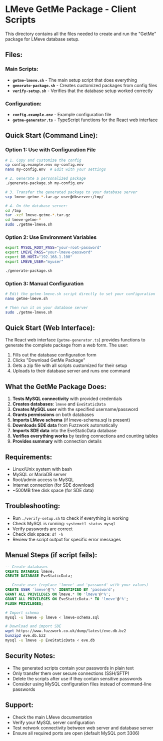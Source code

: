 # LMeve GetMe Package - Client Scripts

This directory contains all the files needed to create and run the "GetMe" package for LMeve database setup.

## Files:

### Main Scripts:
- **`getme-lmeve.sh`** - The main setup script that does everything
- **`generate-package.sh`** - Creates customized packages from config files
- **`verify-setup.sh`** - Verifies that the database setup worked correctly

### Configuration:
- **`config.example.env`** - Example configuration file
- **`getme-generator.ts`** - TypeScript functions for the React web interface

## Quick Start (Command Line):

### Option 1: Use with Configuration File
```bash
# 1. Copy and customize the config
cp config.example.env my-config.env
nano my-config.env  # Edit with your settings

# 2. Generate a personalized package
./generate-package.sh my-config.env

# 3. Transfer the generated package to your database server
scp lmeve-getme-*.tar.gz user@dbserver:/tmp/

# 4. On the database server:
cd /tmp
tar -xzf lmeve-getme-*.tar.gz
cd lmeve-getme-*
sudo ./getme-lmeve.sh
```

### Option 2: Use Environment Variables
```bash
export MYSQL_ROOT_PASS="your-root-password"
export LMEVE_PASS="your-lmeve-password"
export DB_HOST="192.168.1.100"
export LMEVE_USER="myuser"

./generate-package.sh
```

### Option 3: Manual Configuration
```bash
# Edit the getme-lmeve.sh script directly to set your configuration
nano getme-lmeve.sh

# Then run it on your database server
sudo ./getme-lmeve.sh
```

## Quick Start (Web Interface):

The React web interface (`getme-generator.ts`) provides functions to generate the complete package from a web form. The user:

1. Fills out the database configuration form
2. Clicks "Download GetMe Package" 
3. Gets a zip file with all scripts customized for their setup
4. Uploads to their database server and runs one command

## What the GetMe Package Does:

1. **Tests MySQL connectivity** with provided credentials
2. **Creates databases**: `lmeve` and `EveStaticData`
3. **Creates MySQL user** with the specified username/password
4. **Grants permissions** on both databases
5. **Imports LMeve schema** (if lmeve-schema.sql is present)
6. **Downloads SDE data** from Fuzzwork automatically
7. **Imports SDE data** into the EveStaticData database
8. **Verifies everything works** by testing connections and counting tables
9. **Provides summary** with connection details

## Requirements:

- Linux/Unix system with bash
- MySQL or MariaDB server
- Root/admin access to MySQL
- Internet connection (for SDE download)
- ~500MB free disk space (for SDE data)

## Troubleshooting:

- Run `./verify-setup.sh` to check if everything is working
- Check MySQL is running: `systemctl status mysql`
- Verify passwords are correct
- Check disk space: `df -h`
- Review the script output for specific error messages

## Manual Steps (if script fails):

```sql
-- Create databases
CREATE DATABASE lmeve;
CREATE DATABASE EveStaticData;

-- Create user (replace 'lmeve' and 'password' with your values)
CREATE USER 'lmeve'@'%' IDENTIFIED BY 'password';
GRANT ALL PRIVILEGES ON lmeve.* TO 'lmeve'@'%';
GRANT ALL PRIVILEGES ON EveStaticData.* TO 'lmeve'@'%';
FLUSH PRIVILEGES;
```

```bash
# Import schema
mysql -u lmeve -p lmeve < lmeve-schema.sql

# Download and import SDE
wget https://www.fuzzwork.co.uk/dump/latest/eve.db.bz2
bunzip2 eve.db.bz2
mysql -u lmeve -p EveStaticData < eve.db
```

## Security Notes:

- The generated scripts contain your passwords in plain text
- Only transfer them over secure connections (SSH/SFTP)
- Delete the scripts after use if they contain sensitive passwords
- Consider using MySQL configuration files instead of command-line passwords

## Support:

- Check the main LMeve documentation
- Verify your MySQL server configuration
- Test network connectivity between web server and database server
- Ensure all required ports are open (default MySQL port 3306)